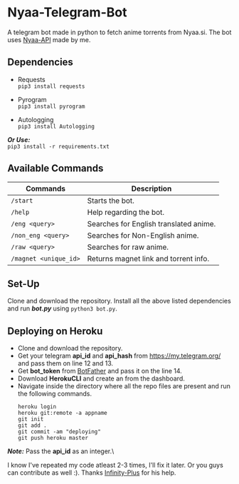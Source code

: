 # Nyaa-Telegram-Bot
A telegram bot made in python to fetch anime torrents from Nyaa.si. The bot uses [Nyaa-API](https://github.com/Vivek-Kolhe/Nyaa-API) made by me.

## Dependencies
- Requests\
  ```pip3 install requests```

- Pyrogram\
  ```pip3 install pyrogram```

- Autologging\
  ```pip3 install Autologging```

***Or Use:***\
  ```pip3 install -r requirements.txt```

## Available Commands
| **Commands** | **Description** |
|---|---|
| ```/start``` | Starts the bot. |
| ```/help``` | Help regarding the bot. |
| ```/eng <query>``` | Searches for English translated anime. |
| ```/non_eng <query>``` | Searches for Non-English anime. |
| ```/raw <query>``` | Searches for raw anime. |
| ```/magnet <unique_id>``` | Returns magnet link and torrent info. |

## Set-Up
Clone and download the repository. Install all the above listed dependencies and run ***bot.py*** using ```python3 bot.py```.

## Deploying on Heroku
- Clone and download the repository.
- Get your telegram **api_id** and **api_hash** from https://my.telegram.org/ and pass them on line 12 and 13.
- Get **bot_token** from [BotFather](https://t.me/BotFather) and pass it on the line 14.
- Download **HerokuCLI** and create an from the dashboard.
- Navigate inside the directory where all the repo files are present and run the following commands.
    ```
    heroku login
    heroku git:remote -a appname
    git init
    git add .
    git commit -am "deploying"
    git push heroku master
    ```
***Note:*** Pass the **api_id** as an integer.\

I know I've repeated my code atleast 2-3 times, I'll fix it later. Or you guys can contribute as well :).
Thanks [Infinity-Plus](https://github.com/infinity-plus) for his help.

